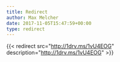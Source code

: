 ```yaml
---
title: Redirect
author: Max Melcher
date: 2017-11-05T15:47:59+00:00
type: redirect
---
```

{{< redirect src="http://1drv.ms/1vU4EOG" description="http://1drv.ms/1vU4EOG" >}}
